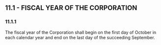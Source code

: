 ## **11.1 - FISCAL YEAR OF THE CORPORATION**

### **11.1.1**

The fiscal year of the Corporation shall begin on the first day of October in each calendar year and end on the last day of the succeeding September.
